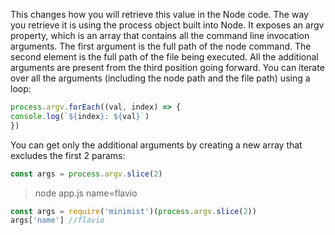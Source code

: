 
This changes how you will retrieve this value in the Node code.
The way you retrieve it is using the process object built into Node.
It exposes an argv property, which is an array that contains all the command line invocation
arguments.
The first argument is the full path of the node command.
The second element is the full path of the file being executed.
All the additional arguments are present from the third position going forward.
You can iterate over all the arguments (including the node path and the file path) using a loop:

```js
process.argv.forEach((val, index) => {
console.log(`${index}: ${val}`)
})

```

You can get only the additional arguments by creating a new array that excludes the first 2
params:

```js
const args = process.argv.slice(2)

```

> node app.js name=flavio

```js
const args = require('minimist')(process.argv.slice(2))
args['name'] //flavio
```
